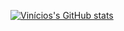 [![Vinícios's GitHub stats](https://github-readme-stats.vercel.app/api?username=vinicioshenriques&count_private=true&show_icons=true&theme=radical)](https://github.com/vinicioshenriques)
